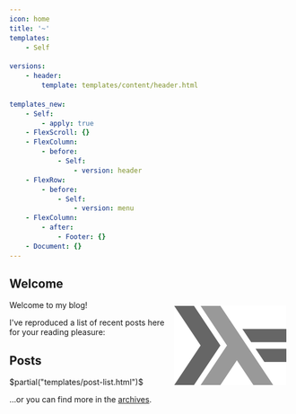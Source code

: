 ```yaml
---
icon: home
title: '~'
templates:
    - Self

versions:
    - header:
        template: templates/content/header.html

templates_new:
    - Self:
        - apply: true
    - FlexScroll: {}
    - FlexColumn:
        - before:
            - Self:
                - version: header
    - FlexRow:
        - before:
            - Self:
                - version: menu
    - FlexColumn: 
        - after:
            - Footer: {}
    - Document: {}
---
```


## Welcome

<img src="/images/haskell-logo.png" style="float: right; margin: 10px;" />

Welcome to my blog!

I've reproduced a list of recent posts here for your reading pleasure:

## Posts
$partial("templates/post-list.html")$

…or you can find more in the <a href="/archive.html">archives</a>.
